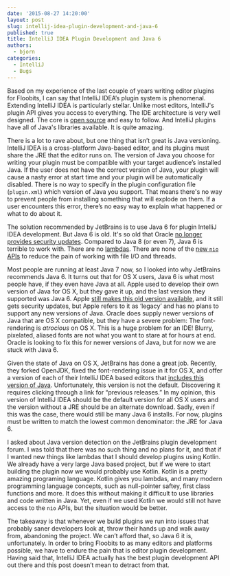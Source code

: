 ```yaml
---
date: '2015-08-27 14:20:00'
layout: post
slug: intellij-idea-plugin-development-and-java-6
published: true
title: IntelliJ IDEA Plugin Development and Java 6
authors:
  - bjorn
categories:
  - IntelliJ
  - Bugs
---
```


Based on my experience of the last couple of years writing editor plugins for Floobits, I can say that IntelliJ IDEA’s plugin system is phenomenal. Extending IntelliJ IDEA is particularly stellar. Unlike most editors, IntelliJ's plugin API gives you access to everything. The IDE architecture is very well designed. The core is [open source](https://github.com/JetBrains/intellij-community) and easy to follow. And IntelliJ plugins have all of Java's libraries available. It is quite amazing.

There is a lot to rave about, but one thing that isn’t great is Java versioning. IntelliJ IDEA is a cross-platform Java-based editor, and its plugins must share the JRE that the editor runs on. The version of Java you choose for writing your plugin must be compatible with your target audience’s installed Java. If the user does not have the correct version of Java, your plugin will cause a nasty error at start time and your plugin will be automatically disabled. There is no way to specify in the plugin configuration file (`plugin.xml`) which version of Java you support. That means there's no way to prevent people from installing something that will explode on them. If a user encounters this error, there’s no easy way to explain what happened or what to do about it.

The solution recommended by JetBrains is to use Java 6 for plugin IntelliJ IDEA development. But Java 6 is old. It's so old that Oracle [no longer provides security updates](http://www.oracle.com/technetwork/java/archive-139210.html). Compared to Java 8 (or even 7), Java 6 is terrible to work with. There are no [lambdas](https://docs.oracle.com/javase/tutorial/java/javaOO/lambdaexpressions.html). There are none of the [new `nio` APIs](https://en.wikipedia.org/wiki/Non-blocking_I/O_%28Java%29) to reduce the pain of working with file I/O and threads.

Most people are running at least Java 7 now, so I looked into why JetBrains recommends Java 6. It turns out that for OS X users, Java 6 is what most people have, if they even have Java at all. Apple used to develop their own version of Java for OS X, but they gave it up, and the last version they supported was Java 6. Apple [still makes this old version available](https://support.apple.com/downloads/java), and it still gets security updates, but Apple refers to it as ‘legacy’ and has no plans to support any new versions of Java. Oracle does supply newer versions of Java that are OS X compatible, but they have a severe problem: The font-rendering is *atrocious* on OS X. This is a huge problem for an IDE! Blurry, pixelated, aliased fonts are not what you want to stare at for hours at end. Oracle is looking to fix this for newer versions of Java, but for now we are stuck with Java 6.

Given the state of Java on OS X, JetBrains has done a great job. Recently, they forked OpenJDK, fixed the font-rendering issue in it for OS X, and offer a version of each of their IntelliJ IDEA based editors that [includes this version of Java](https://confluence.jetbrains.com/display/IntelliJIDEA/Previous+IntelliJ+IDEA+Releases). Unfortunately, this version is not the default. Discovering it requires clicking through a link for “previous releases.” In my opinion, this version of IntelliJ IDEA should be the default version for all OS X users and the version without a JRE should be an alternate download. Sadly, even if this was the case, there would still be many Java 6 installs. For now, plugins must be written to match the lowest common denominator: the JRE for Java 6.

I asked about Java version detection on the JetBrains plugin development forum. I was told that there was no such thing and no plans for it, and that if I wanted new things like lambdas that I should develop plugins using Kotlin. We already have a very large Java based project, but if we were to start building the plugin now we would probably use Kotlin. Kotlin is a pretty amazing programing language. Kotlin gives you lambdas, and many modern programming language concepts, such as null-pointer saftey, first class functions and more. It does this without making it difficult to use libraries and code written in Java. Yet, even if we used Kotlin we would still not have access to the `nio` APIs, but the situation would be better.

The takeaway is that whenever we build plugins we run into issues that probably saner developers look at, throw their hands up and walk away from, abandoning the project. We can’t afford that, so Java 6 it is, unfortunately. In order to bring Floobits to as many editors and platforms possible, we have to endure the pain that is editor plugin development. Having said that, IntelliJ IDEA actually has the best plugin development API out there and this post doesn’t mean to detract from that.
